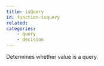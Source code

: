 ```yaml
---
title: isQuery
id: function-isquery
related:
categories:
    - query
    - decision
---
```


Determines whether value is a query.